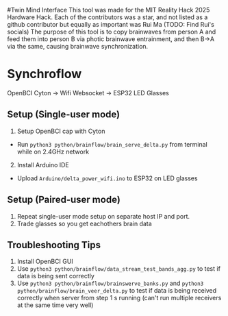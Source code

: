 #Twin Mind Interface
This tool was made for the MIT Reality Hack 2025 Hardware Hack. 
Each of the contributors was a star, and not listed as a github contributor but equally as important was Rui Ma (TODO: Find Rui's socials)
The purpose of this tool is to copy brainwaves from person A and feed them into person B via photic brainwave entrainment, and then B->A via the same, causing brainwave synchronization.

# Synchroflow
OpenBCI Cyton -> Wifi Websocket -> ESP32 LED Glasses

## Setup (Single-user mode)
1. Setup OpenBCI cap with Cyton
- Run `python3 python/brainflow/brain_serve_delta.py` from terminal while on 2.4GHz network
2. Install Arduino IDE
- Upload `Arduino/delta_power_wifi.ino` to ESP32 on LED glasses

## Setup (Paired-user mode)
1. Repeat single-user mode setup on separate host IP and port. 
2. Trade glasses so you get eachothers brain data


## Troubleshooting Tips
1. Install OpenBCI GUI
2. Use `python3 python/brainflow/data_stream_test_bands_agg.py` to test if data is being sent correctly
3. Use `python3 python/brainflow/brainswerve_banks.py` and `python3 python/brainflow/brain_veer_delta.py` to test if data is being received correctly when server from step 1 s running (can't run multiple receivers at the same time very well)
